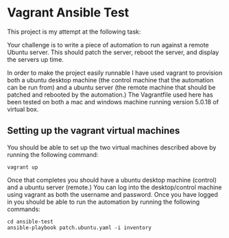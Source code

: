 # Vagrant Ansible Test

This project is my attempt at the following task:

Your challenge is to write a piece of automation to run against a remote Ubuntu server. This should patch the server, reboot the server, and display the servers up time.

In order to make the project easily runnable I have used vagrant to provision both a ubuntu desktop machine (the control machine that the automation can be run from) and
a ubuntu server (the remote machine that should be patched and rebooted by the automation.) The Vagrantfile used here has been tested on both a mac and windows machine
running version 5.0.18 of virtual box.

## Setting up the vagrant virtual machines

You should be able to set up the two virtual machines described above by running the following command:

```
vagrant up
```

Once that completes you should have a ubuntu desktop machine (control) and a ubuntu server (remote.) You can log into the desktop/control machine using vagrant as both
the username and password. Once you have logged in you should be able to run the automation by running the following commands:

```
cd ansible-test
ansible-playbook patch.ubuntu.yaml -i inventory
```
